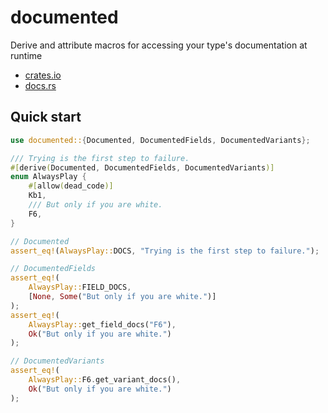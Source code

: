 # documented

Derive and attribute macros for accessing your type's documentation at runtime

- [crates.io](https://crates.io/crates/documented)
- [docs.rs](https://docs.rs/documented/latest/documented/)

## Quick start

```rust
use documented::{Documented, DocumentedFields, DocumentedVariants};

/// Trying is the first step to failure.
#[derive(Documented, DocumentedFields, DocumentedVariants)]
enum AlwaysPlay {
    #[allow(dead_code)]
    Kb1,
    /// But only if you are white.
    F6,
}

// Documented
assert_eq!(AlwaysPlay::DOCS, "Trying is the first step to failure.");

// DocumentedFields
assert_eq!(
    AlwaysPlay::FIELD_DOCS,
    [None, Some("But only if you are white.")]
);
assert_eq!(
    AlwaysPlay::get_field_docs("F6"),
    Ok("But only if you are white.")
);

// DocumentedVariants
assert_eq!(
    AlwaysPlay::F6.get_variant_docs(),
    Ok("But only if you are white.")
);
```
